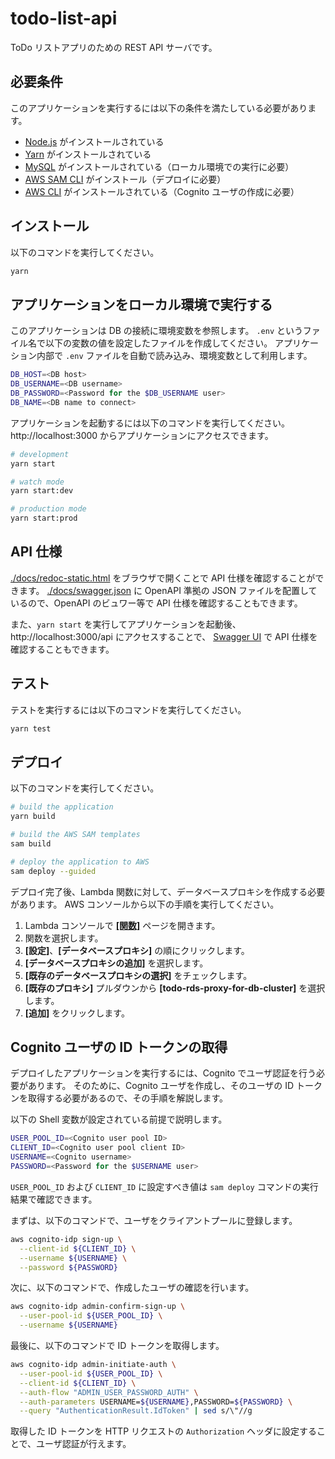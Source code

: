 # todo-list-api

ToDo リストアプリのための REST API サーバです。

## 必要条件

このアプリケーションを実行するには以下の条件を満たしている必要があります。

- [Node.js](https://nodejs.org/ja/) がインストールされている
- [Yarn](https://yarnpkg.com/) がインストールされている
- [MySQL](https://www.mysql.com/jp/) がインストールされている（ローカル環境での実行に必要）
- [AWS SAM CLI](https://docs.aws.amazon.com/ja_jp/serverless-application-model/latest/developerguide/serverless-sam-cli-install.html) がインストール（デプロイに必要）
- [AWS CLI](https://aws.amazon.com/jp/cli/) がインストールされている（Cognito ユーザの作成に必要）

## インストール

以下のコマンドを実行してください。

```bash
yarn
```

## アプリケーションをローカル環境で実行する

このアプリケーションは DB の接続に環境変数を参照します。
`.env` というファイル名で以下の変数の値を設定したファイルを作成してください。
アプリケーション内部で `.env` ファイルを自動で読み込み、環境変数として利用します。

```sh
DB_HOST=<DB host>
DB_USERNAME=<DB username>
DB_PASSWORD=<Password for the $DB_USERNAME user>
DB_NAME=<DB name to connect>
```

アプリケーションを起動するには以下のコマンドを実行してください。
http://localhost:3000 からアプリケーションにアクセスできます。

```sh
# development
yarn start

# watch mode
yarn start:dev

# production mode
yarn start:prod
```

## API 仕様

[./docs/redoc-static.html](./docs/redoc-static.html) をブラウザで開くことで API 仕様を確認することができます。
[./docs/swagger.json](./docs/swagger.json) に OpenAPI 準拠の JSON ファイルを配置しているので、OpenAPI のビュワー等で API 仕様を確認することもできます。

また、`yarn start` を実行してアプリケーションを起動後、 http://localhost:3000/api にアクセスすることで、 [Swagger UI](https://swagger.io/tools/swagger-ui/) で API 仕様を確認することもできます。

## テスト

テストを実行するには以下のコマンドを実行してください。

```bash
yarn test
```

## デプロイ

以下のコマンドを実行してください。

```sh
# build the application
yarn build

# build the AWS SAM templates
sam build

# deploy the application to AWS
sam deploy --guided
```

デプロイ完了後、Lambda 関数に対して、データベースプロキシを作成する必要があります。
AWS コンソールから以下の手順を実行してください。

1. Lambda コンソールで **[[関数]](https://console.aws.amazon.com/lambda/home#/functions)** ページを開きます。
1. 関数を選択します。
1. **[設定]**、**[データベースプロキシ]** の順にクリックします。
1. **[データベースプロキシの追加]** を選択します。
1. **[既存のデータベースプロキシの選択]** をチェックします。
1. **[既存のプロキシ]** プルダウンから **[todo-rds-proxy-for-db-cluster]** を選択します。
1. **[追加]** をクリックします。

## Cognito ユーザの ID トークンの取得

デプロイしたアプリケーションを実行するには、Cognito でユーザ認証を行う必要があります。
そのために、Cognito ユーザを作成し、そのユーザの ID トークンを取得する必要があるので、その手順を解説します。

以下の Shell 変数が設定されている前提で説明します。

```sh
USER_POOL_ID=<Cognito user pool ID>
CLIENT_ID=<Cognito user pool client ID>
USERNAME=<Cognito username>
PASSWORD=<Password for the $USERNAME user>
```

`USER_POOL_ID` および `CLIENT_ID` に設定すべき値は `sam deploy` コマンドの実行結果で確認できます。

まずは、以下のコマンドで、ユーザをクライアントプールに登録します。

```sh
aws cognito-idp sign-up \
  --client-id ${CLIENT_ID} \
  --username ${USERNAME} \
  --password ${PASSWORD}
```

次に、以下のコマンドで、作成したユーザの確認を行います。

```sh
aws cognito-idp admin-confirm-sign-up \
  --user-pool-id ${USER_POOL_ID} \
  --username ${USERNAME}
```

最後に、以下のコマンドで ID トークンを取得します。

```sh
aws cognito-idp admin-initiate-auth \
  --user-pool-id ${USER_POOL_ID} \
  --client-id ${CLIENT_ID} \
  --auth-flow "ADMIN_USER_PASSWORD_AUTH" \
  --auth-parameters USERNAME=${USERNAME},PASSWORD=${PASSWORD} \
  --query "AuthenticationResult.IdToken" | sed s/\"//g
```

取得した ID トークンを HTTP リクエストの `Authorization` ヘッダに設定することで、ユーザ認証が行えます。
